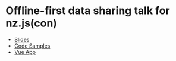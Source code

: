 # Offline-first data sharing talk for nz.js(con)

* [Slides](./offline-db-preso.pdf)
* [Code Samples](./code-samples/)
* [Vue App](https://github.com/rjmackay/vue-todo-kappa-db)